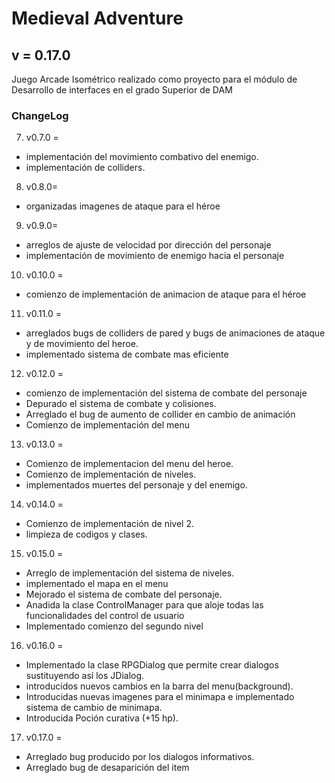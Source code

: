 # Medieval Adventure
## v = 0.17.0
Juego Arcade Isométrico realizado como proyecto para el módulo de Desarrollo de interfaces en el grado Superior de DAM


### ChangeLog
7. v0.7.0 =
 - implementación del movimiento combativo del enemigo.
 - implementación de colliders.
8.  v0.8.0=
- organizadas imagenes de ataque para el héroe
9.  v0.9.0=
- arreglos de ajuste de velocidad por dirección del personaje
- implementación de movimiento de enemigo hacia el personaje
10. v0.10.0 =
- comienzo de implementación de animacion de ataque para el héroe
11. v0.11.0 =
- arreglados bugs de colliders de pared y bugs de animaciones de
ataque y de movimiento del heroe.
- implementado sistema de combate mas eficiente
12. v0.12.0 =
- comienzo de implementación del sistema de combate del personaje
- Depurado el sistema de combate y colisiones.
- Arreglado el bug de aumento de collider en cambio de animación
- Comienzo de implementación del menu
13. v0.13.0 =
- Comienzo de implementacion del menu del heroe.
- Comienzo de implementación de niveles.
- implementados muertes del personaje y del enemigo.
14. v0.14.0 =
- Comienzo de implementación de nivel 2.
- limpieza de codigos y clases.
15. v0.15.0 =
- Arreglo de implementación del sistema de niveles.
- implementado el mapa en el menu
- Mejorado el sistema de combate del personaje.
- Anadida la clase ControlManager para que aloje todas las funcionalidades del control de usuario
- Implementado comienzo del segundo nivel
16. v0.16.0 =
- Implementado la clase RPGDialog que permite crear dialogos sustituyendo así los JDialog.
- introducidos nuevos cambios en la barra del menu(background).
- Introducidas nuevas imagenes para el minimapa e implementado sistema de cambio de minimapa.
- Introducida Poción curativa (+15 hp).
17. v0.17.0 =
- Arreglado bug producido por los dialogos informativos.
- Arreglado bug de desaparición del item





